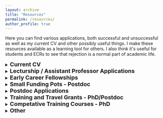 ```yaml
---
layout: archive
title: "Resources"
permalink: /resources/
author_profile: true
---
```


Here you can find various applications, both successful and unsuccessful as well as my current CV and other possibly useful things. I make these resources available as a learning tool for others. I also think it's useful for students and ECRs to see that rejection is a normal part of academic life.

<details>
  <summary> <b><font size="+1">Current CV</font></b> </summary>

  <p><a href="https://www.overleaf.com/read/dqxkdyfxfqsj">Condensed CV</a> on the Overleaf platform. You can also access the LaTeX code.</p>

  <p><a href="https://www.overleaf.com/read/xyhzbnmtmppp">Full CV</a> with everything itemised.



</details>

<details>
  <summary> <b><font size="+1">Lecturship / Assistant Professor Applications</font></b> </summary>

  <p>University of Leicester, Lecturer in Genomics: <a href="https://www.dropbox.com/scl/fi/xds890djthhrcjnz9p3yq/Cover_letter_Hollie_Marshall_leic.pdf?rlkey=t83nhouiafgt01w5s14p33inx&dl=0">cover letter</a>, <a href="https://www.dropbox.com/scl/fi/byjppia0sejqf4m6rel1r/CV_Hollie_Marshall_leic.pdf?rlkey=yyd14v4936txa00vb2xto545j&dl=0">CV</a>, <a href="https://www.dropbox.com/scl/fi/0ya1yub2luedj18ogv5bv/boxes.docx?rlkey=rcpgt3sfgyvy3p3qfmhcxv7m9&dl=0">online boxes</a>, <a href="https://www.dropbox.com/scl/fi/0j5qx9lvy89s0ykgq88wz/Hollie_Marshall_Research_leic.pptx?rlkey=10fp2v4ltnqzjicuc25dg5zgj&dl=0">research presentation</a>, <a href="https://www.dropbox.com/scl/fi/fmqqjwnp81icbpckkskcg/Hollie_Marshall_Teaching_leic.pptx?rlkey=a27zflqypw5guu07dww9jzgle&dl=0">teaching presentation</a> - <strong>successful</strong> from reserve spot - 2023.</p>

  <p>University of Nottingham, Assistant Professor in Functional Genetics: <a href="https://www.dropbox.com/scl/fi/uwg0aiutb49qzv4xzrdv2/Boxes-and-statement.docx?rlkey=0igu6rexn8c6ix0u9ow4det86&dl=0">anonymised application</a>, <a href="https://www.dropbox.com/scl/fi/l17ad4hmv0az7s1avvnjo/CV_Hollie_Marshall_Notts.pdf?rlkey=stais6omcfu5p4icliqlq6st5&dl=0">CV</a>, <a href="https://www.dropbox.com/scl/fi/opvqvu88rrn1kwjk5g4hm/Interview_questions_nottingham.docx?rlkey=26sy8ob7r8namdka093i2dnlx&dl=0">interview questions</a>, <a href="https://www.dropbox.com/scl/fi/hwtymri82h85x54nmm972/Hollie_Marshall_Research_Notts.pptx?rlkey=tcaoi54aaq5jg0l8zhg8d3x0p&dl=0">research presentation</a>, <a href="https://www.dropbox.com/scl/fi/zif9jmtcibsq079dlg035/Hollie_Marshall_Teaching_Notts.pptx?rlkey=b02i7z7k5ak7iw4o6t0pz3ly8&dl=0">teaching presentation</a> - reserve spot - 2023.</p>

  <p>University of Aberystwyth, Lecturer in Life Sciences: <a href="https://www.dropbox.com/scl/fi/4dgceob8u2ht2ntxq4pbc/Cover_letter_Hollie_Marshal_Aber.pdf?rlkey=3ek08e5rsh2zfklg1gwu15vpb&dl=0">cover letter</a>, <a href="https://www.dropbox.com/scl/fi/t8rk6k6p834snmbd9ohdh/CV_Hollie_Marshall_Aber.pdf?rlkey=b58z7fa0n8dm4elzl48rwhybt&dl=0">CV</a>, <a href="https://www.dropbox.com/scl/fi/8tnhs6g11x9qb18i44nzy/form_preview_Aber.pdf?rlkey=x6njhzmp9wgrbhw0ukrj8lxi3&dl=0">online form</a> - unsuccessful - 2023.</p>

</details>


<details>
  <summary> <b><font size="+1">Early Career Fellowships</font></b> </summary>

  <p>Leverhulme Early Career Research Fellowship <a href="https://www.dropbox.com/s/4o0ti9ykfb2vn22/Leverhulme_2023_dedacted.pdf?dl=0">application</a> - unsuccessful - 2023.</p>

  <p>NERC Independent Fellowship <a href="https://www.dropbox.com/s/14zva7k0kshzc86/jes-2726477.pdf?dl=0">application</a> and <a href="https://www.dropbox.com/s/o9xo3aik1e8m9ov/NERC_feedback_2022.pdf?dl=0">feedback</a> - unsuccessful - 2023.</p>

  <p>EMBO Postdoctoral Fellowship <a href="https://www.dropbox.com/s/0tov0gnwgqny16r/EMBO_long_term_fellowship.pdf?dl=0">application</a> - made it to final short list (interview)- unsuccessful - 2021.</p>

  <p>Leverhulme Early Career Researcher Fellowship <a href="https://www.dropbox.com/s/czwz0dk3yh1j4py/Leverhulme_ECR_Fellowship_2021.pdf?dl=0">application</a> - made it to final shortlist - unsuccessful - 2021.</p>

  <p>Royal Commission for the Exhibition of 1851 Research Fellowship <a href="https://www.dropbox.com/s/c80ihzwfesdqefa/Royal_Commission_of_1851_Research_Fellowship_2021.pdf?dl=0">application</a> - unsuccessful - 2021.</p>

  <p>Marie Sklodowska-Curie Actions Independent Fellowship <a href="https://www.dropbox.com/s/n06vkmc7im387dx/HM_MSCA_Independent_fellowship_2020_unsuccessful.pdf?dl=0">application</a> and <a href="https://www.dropbox.com/s/r9d162h1bfsptws/HM_MSCA_2020_feedback.pdf?dl=0">feedback</a> - unsuccessful - scored 93.4% funding cut-off was 94.4% - 2020.</p>

  <p>Marie Sklodowska-Curie Actions Independent Fellowship <a href="https://www.dropbox.com/s/lh6n9v0axucj6i6/Final_proposal.pdf?dl=0">application</a> and <a href="https://www.dropbox.com/s/ypoa6xfgklqv0ih/882722_EpiSpider_ESR.pdf?dl=0">feedback</a> - unsuccessful but made the reserve list - scored 92.2% funding cut-off was 92.6% - 2019.</p>

</details>

<details>
  <summary> <b><font size="+1">Small Funding Pots - Postdoc</font></b> </summary>

  <p>BBSRC Impact Accelerator <a href="https://www.dropbox.com/s/kj1od9dt66w1odi/BBSRC%20IAA%20application%20form%20PoC%20Hollie%20Marshall.pdf?dl=0">application</a> - <strong>successful</strong> - 2023.</p>

  <p>British Ecological Society, Large Research Grant <a href="https://www.dropbox.com/s/b5xjgo9gzhwh7tn/LRB23_1005.pdf?dl=0">form</a>, <a href="https://www.dropbox.com/scl/fi/r0joqk9phpcnohpg6husy/BES_2023_round2_feedback.docx?rlkey=f4f72htj6kvuftbxv47eccbv0&dl=0">feedback</a> - unsuccessful, through to final round however - 2023.</p>

  <p>Fish Society of the British Isles, Small Research Grant <a href="https://www.dropbox.com/s/l7sy7iiqkguqcw0/FSBI_form.pdf?dl=0">form</a>, <a href="https://www.dropbox.com/s/ds995ok8m5qm7yk/FSBI_Research-Grant-Budget-Hollie-Marshall.pdf?dl=0">budget</a>, <a href="https://www.dropbox.com/s/338et46u8d59zzq/FSBI_CV-Hollie-Marshall.pdf?dl=0">CV</a> and <a href="https://www.dropbox.com/s/gketurhsxsmzi98/FSBI_feedback_2023.pdf?dl=0">feedback</a> - unsuccessful - 2023.</p>

  <p>ESEB Progress Meeting in Evolutionary Biology <a href="https://www.dropbox.com/s/a2o2c94yhyq5onw/Epi_in_EcoEvo.pdf?dl=0">application</a> - unsuccessful, second choice however - 2023.</p>

  <p>NEOF Early Career Researcher Pilot Project Proposal <a href="https://www.dropbox.com/s/zo0qvdhu9m4gsbz/NEOF_2022.pdf?dl=0">application</a> - made jointly with Dr. Katie Reilly - <strong>successful</strong> - 2022.</p>

  <p>NERC Discipline Hopping Small Grants <a href="https://www.dropbox.com/s/jc78ae1pxq0rzsv/HM_Application_form.pdf?dl=0">application</a> and <a href="https://www.dropbox.com/s/603bte4v7731cbu/HM_2page_summary.pdf?dl=0">project summary</a> - made jointly with Dr. Katie Reilly - <strong>successful</strong> - 2022.</p>

  <p>NEOF Early Career Researcher Pilot Project Proposal <a href="https://www.dropbox.com/s/dkcbb9ebnf2klzm/HM_NEOF_ECR_Pilot_Scheme_2021.pdf?dl=0">application</a> - made jointly with Dr. Kamil Jaron - <strong>successful</strong> - 2021.</p>

</details>


<details>
  <summary> <b><font size="+1">Postdoc Applications</font></b> </summary>

  <p>University of Aberdeen, Interdisciplinary Fellowship <a href="https://www.dropbox.com/s/a4pr2t5eo4sj5kt/Cover_letter_Hollie_Marshall.pdf?dl=0">cover letter</a>, <a href="https://www.dropbox.com/s/7owdtuwg47d7gtw/CV_Hollie_Marshall.pdf?dl=0">CV</a> - unsuccessful - 2022.</p>

  <p>University of Leicester, Postdoc in Bumblebee Epignetics <a href="https://www.dropbox.com/s/6fd938nx352jueu/Leicester_cover_letter.pdf?dl=0">cover letter</a>, <a href="https://www.dropbox.com/s/ohzrym5tl8a9yq9/CV_Leicester_2021.pdf?dl=0">CV</a>, <a href="https://www.dropbox.com/s/j1fiys04o5t70n0/Leicester_job_talk.pptx?dl=0">interview presentation</a> - <strong>successful</strong> - 2021.</p>

  <p>Postdoc in insect epigenetics and pesticide exposure <a href="https://www.dropbox.com/s/bply7yu3qvtuq6z/exeter_app.pdf?dl=0">cover letter</a> - not applied for in the end - 2019.</p>

  <p>University of Edinburgh, Postdoc in Insect Epigenetics and Reproduction <a href="https://www.dropbox.com/s/ktpmn0b8x3nbajj/Hollie_Marshall_Cover_Letter.pdf?dl=0">cover letter</a>, <a href="https://www.dropbox.com/s/0ztj72ji82eb68h/Edinburgh_CV.pdf?dl=0">CV</a> and <a href="https://www.dropbox.com/s/ggn37uytowu4q1w/Interview_Edinburgh.pdf?dl=0">interview presentation</a> - <strong>successful</strong> - 2019.</p>

</details>

<details>
  <summary> <b><font size="+1">Training and Travel Grants - PhD/Postdoc</font></b> </summary>

  <p>The Genetics Society Training Grant <a href="https://www.dropbox.com/s/9cg5j76rzfrmitw/HM_Genetics_Society_Training_Grant_2020_successful.pdf?dl=0">application</a> - <strong>successful</strong> - 2020.</p>

  <p>The Genetics Society Junior Scientist Conference Grant <a href="https://www.dropbox.com/s/pr7k1w52bgetopl/Genetics_application_Hollie.pdf?dl=0">application</a> - <strong>successful</strong> - 2018.</p>

  <p>British Ecological Society Conference Grant <a href="https://www.dropbox.com/s/vpobeg1eoh694ut/BES%20CONFERENCE%20GRANT%20APPLICATION%20INFO.pdf?dl=0">application</a> - not applied for in the end - 2017.</p>

</details>

<details>
  <summary> <b><font size="+1">Competative Training Courses - PhD</font></b> </summary>

  <p>Programming for Evolutionary Biology <a href="https://www.dropbox.com/s/ggg0hbqssu1kv5e/Hollie_Marshall_Motivation_Letter.pdf?dl=0">application</a> and <a href="https://www.dropbox.com/s/wcg4fvkyxxq15nq/Hollie_Marshall_Stipend_Application.pdf?dl=0">stipend application</a> - both <strong>successful</strong> - 2016.</p>

  <p>British Ecological Society Public Engagement Course <a href="https://www.dropbox.com/s/71t3he8bxs3fwnu/BES_PubEngage_Training_Application.pdf?dl=0">application</a> - <strong>successful</strong> - 2016.</p>

  <p>Bioinformatics for Adaptation Genomics, Winter School <a href="https://www.dropbox.com/s/9tt892n17upinpl/B%40G_Application_Hollie_Marshall.pdf?dl=0">application</a> - unsuccessful - 2015.</p>

  <p>Molecular Diagnostics For Species Identification And Evolutionary Analysis <a href="https://www.dropbox.com/s/yq03p7qc3l2md2f/Molec_Course_app_Hollie_Marshall.pdf?dl=0">application</a> - unsuccessful - 2015.</p>

</details>


<details>
  <summary> <b><font size="+1">Other</font></b> </summary>

  <p>L'Oréal-UNESCO for Women in Science UK <a href="https://www.dropbox.com/s/pdt8oauwyjxeni4/Loreal_form.pdf?dl=0">application</a>, <a href="https://www.dropbox.com/s/x74nwmnaubuqmwo/Loreal_Candidate_statement.pdf?dl=0">candidate statement</a>, <a href="https://www.dropbox.com/s/2scxerethp5y6d9/Loreal_Research_proposal.pdf?dl=0">research proposal</a> - unsuccessful - 2023.</p>

  <p>Fellowship to the Higher Education Academy <a href="https://www.dropbox.com/s/v74jvfsfi7kcxiz/H%20Marshall%20FHEA1.pdf?dl=0">application</a> - <strong>successful</strong> - 2019.</p>

  <p>CENTA conference sponsorship <a href="https://www.dropbox.com/s/q4if6sk03vj7zdt/hollie_conference_sponsorship_request.pdf?dl=0">application</a> - <strong>successful</strong> - 2018.</p>

  <p>University of Leicester, International Foundation Year Biology Tutor <a href="https://www.dropbox.com/s/ot13hf1ymdkhs0w/Tutor_App_form.pdf?dl=0">application</a> and <a href="https://www.dropbox.com/s/ffbp0nw8mr0zktr/Tutoring_CV.pdf?dl=0">CV</a> - <strong>successful</strong> - 2017.</p>

  <p>British Ecological Society Public Engagement Working Group Student Representative <a href="https://www.dropbox.com/s/sgxb5lrxq3fwl2u/BES_Rep_Cover_Letter.pdf?dl=0">cover letter</a> and <a href="https://www.dropbox.com/s/g6418z79giqr5wu/BES_Rep_CV.pdf?dl=0">CV</a> - unsuccessful - 2016(?).</p>

  <p>Conference sponsorship <a href="https://www.dropbox.com/s/0j2i3v1r1ccudxi/royal_commison_invite.pdf?dl=0">letter</a> example, sent to many companies and societies - some <strong>successful</strong> and some not - 2016.</p>

  <p>Central England NERC Training Alliance <a href="https://www.dropbox.com/s/s2ttgu6iypys88e/PhD_Personal_Statement.pdf?dl=0">cover letter</a> - <strong>successful</strong> - 2015.</p>

  <p>I also applied for MANY other PhDs both before and after my masters degree, which apparently the old me has deleted. The cover letters were all similar to the one above though. </p>

  <p>University of Birmingham Masters Degree <a href="https://www.dropbox.com/s/x3mn1q22hypogb7/Masters_Cover_Letter.pdf?dl=0">cover letter</a> - <strong>successful</strong> - 2013.</p>

</details>

